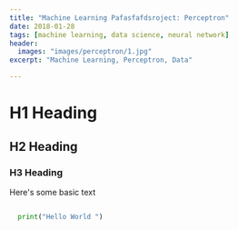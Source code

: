 ```yaml
---
title: "Machine Learning Pafasfafdsroject: Perceptron"
date: 2018-01-28
tags: [machine learning, data science, neural network]
header:
  images: "images/perceptron/1.jpg"
excerpt: "Machine Learning, Perceptron, Data"

---
```


# H1 Heading

## H2 Heading

### H3 Heading


Here's some basic text



```python

  print("Hello World ")

```
